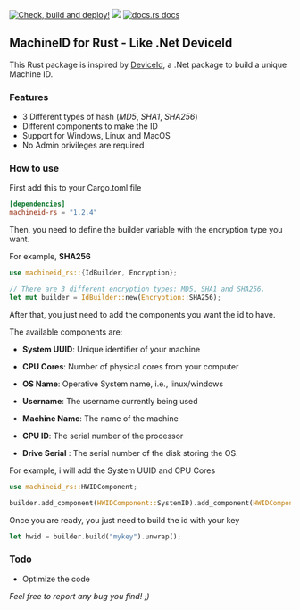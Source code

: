 [![Check, build and deploy!](https://github.com/Taptiive/machineid-rs/actions/workflows/action.yml/badge.svg)](https://github.com/Taptiive/machineid-rs/actions/workflows/action.yml)
<a href="https://crates.io/crates/machineid-rs"><img src="https://img.shields.io/crates/v/machineid-rs?style=for-the-badge&logo=rust&color=orange" /></a>
<a href="https://docs.rs/machineid-rs/latest/machineid_rs/">
    <img src="https://img.shields.io/badge/docs-latest-blue.svg?style=for-the-badge&logo=rust&color=blue"
      alt="docs.rs docs" />
</a>

## MachineID for Rust - Like .Net DeviceId

This Rust package is inspired by [DeviceId](https://github.com/MatthewKing/DeviceId), a .Net package to build a unique Machine ID.

### Features

- 3 Different types of hash (*MD5*, *SHA1*, *SHA256*)
- Different components to make the ID
- Support for Windows, Linux and MacOS
- No Admin privileges are required

### How to use

First add this to your Cargo.toml file

```toml
[dependencies]
machineid-rs = "1.2.4"
```

Then, you need to define the builder variable with the encryption type you want.

For example, **SHA256**
```rust
use machineid_rs::{IdBuilder, Encryption};

// There are 3 different encryption types: MD5, SHA1 and SHA256.
let mut builder = IdBuilder::new(Encryption::SHA256);
```

After that, you just need to add the components you want the id to have.

The available components are:

- **System UUID**: Unique identifier of your machine
  
- **CPU Cores**: Number of physical cores from your computer
  
- **OS Name**: Operative System name, i.e., linux/windows
  
- **Username**: The username currently being used
  
- **Machine Name**: The name of the machine
  
- **CPU ID**: The serial number of the processor
  
- **Drive Serial** : The serial number of the disk storing the OS.
  
For example, i will add the System UUID and CPU Cores
```rust
use machineid_rs::HWIDComponent;

builder.add_component(HWIDComponent::SystemID).add_component(HWIDComponent::CPUCores);
```

Once you are ready, you just need to build the id with your key

```rust
let hwid = builder.build("mykey").unwrap();
```

### Todo

- Optimize the code
  
*Feel free to report any bug you find! ;)*
